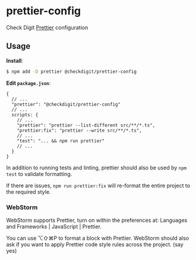 # prettier-config
Check Digit [Prettier](https://prettier.io) configuration

## Usage

**Install**:

```bash
$ npm add -D prettier @checkdigit/prettier-config
```

**Edit `package.json`**:

```jsonc
{
  // ...
  "prettier": "@checkdigit/prettier-config"
  // ...
  scripts: {
    // ...
    "prettier": "prettier --list-different src/**/*.ts",
    "prettier:fix": "prettier --write src/**/*.ts",
    // ...
    "test": "... && npm run prettier"
    // ...
  }
}
```

In addition to running tests and linting, prettier should also be used by `npm test` to validate formatting.

If there are issues, `npm run prettier:fix` will re-format the entire project to the required style.

### WebStorm

WebStorm supports Prettier, turn on within the preferences at: Languages and Frameworks | JavaScript | Prettier.

You can use ⌥⇧⌘P to format a block with Prettier.  WebStorm should also ask if you want to apply Prettier code style rules across the project.  (say yes)
